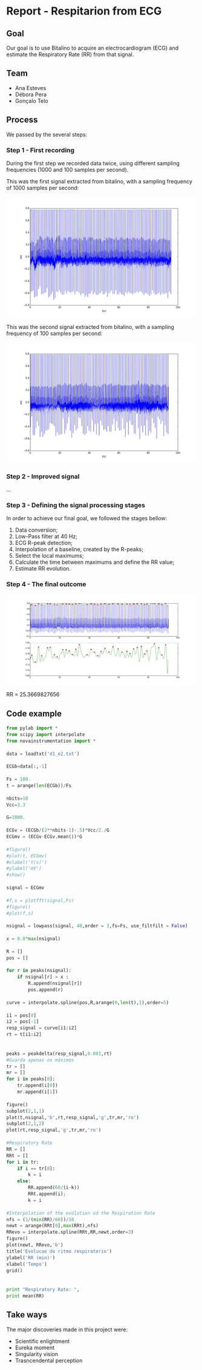 # Report - Respitarion from ECG

## Goal

Our goal is to use Bitalino to acquire an electrocardiogram (ECG) and estimate the Respiratory Rate (RR) from that signal.

## Team

* Ana Esteves
* Débora Pera
* Gonçalo Telo

## Process

We passed by the several steps:

### Step 1 - First recording

During the first step we recorded data twice, using different sampling frequencies (1000 and 100 samples per second).

This was the first signal extracted from bitalino, with a sampling frequency of 1000 samples per second:

![first signal](https://github.com/GTelo/ElPhy_ShortProject/blob/master/figure_1.png?raw=true)

This was the second signal extracted from bitalino, with a sampling frequency of 100 samples per second:

![first signal](https://github.com/GTelo/ElPhy_ShortProject/blob/master/figure_2.png?raw=true)


### Step 2 - Improved signal

...


### Step 3 - Defining the signal processing stages

In order to achieve our final goal, we followed the stages bellow:

1. Data conversion;
2. Low-Pass filter at 40 Hz;
3. ECG R-peak detection;
4. Interpolation of a baseline, created by the R-peaks;
5. Select the local maximums;
6. Calculate the time between maximums and define the RR value;
7. Estimate RR evolution.

### Step 4 - The final outcome

![first signal](https://github.com/GTelo/ElPhy_ShortProject/blob/master/figure_2_processed.png?raw=true)

RR = 25.3669827656

## Code example


``` python
from pylab import *
from scipy import interpolate
from novainstrumentation import *

data = loadtxt('d1_e2.txt')

ECGb=data[:,-1]

Fs = 100.
t = arange(len(ECGb))/Fs

nbits=10
Vcc=3.3

G=1000.

ECGv = (ECGb/(2**nbits-1)-.5)*Vcc/2./G
ECGmv = (ECGv-ECGv.mean())*G

#figure()
#plot(t, ECGmv)
#xlabel('t(s)')
#ylabel('mV')
#show()

signal = ECGmv

#f,s = plotfft(signal,Fs)
#figure()
#plot(f,s)

nsignal = lowpass(signal, 40,order = 3,fs=Fs, use_filtfilt = False)

x = 0.8*max(nsignal)

R = []
pos = []

for r in peaks(nsignal):
    if nsignal[r] > x : 
        R.append(nsignal[r])
        pos.append(r)

curve = interpolate.spline(pos,R,arange(0,len(t),1),order=5)

i1 = pos[0]
i2 = pos[-1]
resp_signal = curve[i1:i2]
rt = t[i1:i2]


peaks = peakdelta(resp_signal,0.001,rt)
#Guarda apenas os máximos
tr = []
mr = []
for i in peaks[0]:
    tr.append(i[0])
    mr.append(i[1])
    
figure()
subplot(2,1,1)
plot(t,nsignal,'b',rt,resp_signal,'g',tr,mr,'ro')
subplot(2,1,2)
plot(rt,resp_signal,'g',tr,mr,'ro')

#Respiratory Rate
RR = []
RRt = []
for i in tr:
    if i == tr[0]:
        k = i
    else:
        RR.append(60/(i-k))
        RRt.append(i);
        k = i

#Interpolation of the evolution od the Respiration Rate
nfs = (1/(min(RR)/60))/10
newt = arange(RRt[0],max(RRt),nfs)
RRevo = interpolate.spline(RRt,RR,newt,order=3)
figure()
plot(newt, RRevo,'b')
title('Evolucao do ritmo respiratorio')
ylabel('RR (min)')
xlabel('Tempo')
grid()        
        

print "Respiratory Rate: ",
print mean(RR)


```




## Take ways
The major discoveries made in this project were: 

* Scientific enlightment 
* Eureka moment
* Singularity vision
* Trasncendental perception

